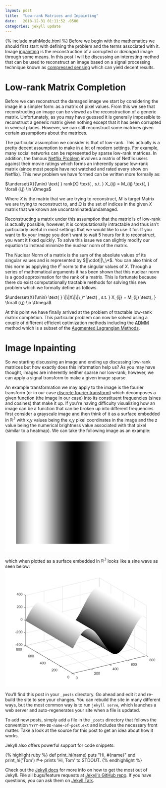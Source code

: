 ```yaml
---
layout: post
title:  "Low-rank Matrices and Inpainting"
date:   2018-12-31 01:11:52 -0500
categories: jekyll update
---
```

{% include mathMode.html %}
Before we begin with the mathematics we should first start with defining the
problem and the terms associated with it. Image [inpainting](https://en.wikipedia.org/wiki/Inpainting "Wikipedia - Inpainting") is the reconstruction of a corrupted or *damaged* image through some
means. In this post I will be discussing an interesting method that can be used
to reconstruct an image based on a signal processing technique known as [compressed sensing](https://en.wikipedia.org/wiki/Compressed_sensing "Wikipedia - Compressed sensing") which
 can yield decent results.

# Low-rank Matrix Completion
Before we can reconstruct the damaged image we start by considering the image in
a simpler form: as a matrix of pixel values. From this we see that
reconstructing an image can be viewed as the reconstruction of a generic matrix.
Unfortunately, as you may have guessed it is generally impossible to
reconstruct a generic matrix given nothing except that it has been corrupted in
several places. However, we can still reconstruct some matrices given certain
assumptions about the matrices.

The particular assumption we consider is that of
low-rank. This actually is a pretty decent assumption to make in a lot of modern
settings. For example, many social networks can be represented by sparse low-rank
matrices. In addition, the famous [Netflix Problem](https://en.wikipedia.org/wiki/Netflix_Prize "Wikipedia - Netflix Prize") involves a matrix of Netflix users against their movie ratings which
forms an inherently sparse low-rank matrix (since most people have not watched
and rated every show on Netflix). This new problem we have formed can be written
more formally as:

$\underset{X}{\min} \text{   } rank(X) \text{ ,  s.t.  } X_{ij} = M_{ij} \text{, } \forall (i,j) \in \Omega$

Where $X$ is the matrix that we are trying to reconstruct, $M$ is target Matrix we
are trying to reconstruct to, and $\Omega$ is the set of indices in the
given $X$ matrix that we known are uncontaminated/undamaged.

Reconstructing a matrix under this assumption that the matrix is of low-rank is
actually possible; however, it is computationally intractable and thus isn't
particularly useful in most settings that we would like to use it for. If you
want to fix your image you don't want to wait 5 hours for it to reconstruct, you
want it fixed quickly. To solve this issue we can slightly modify our equation to
instead minimize the nuclear norm of the matrix.

The Nuclear Norm of a matrix is the sum of the absolute values of its singular values and is represented by
$||\cdot||\_\*$. You can also think of this norm as applying the $\ell^1$ norm to the
singular values of $X$. Through a series of mathematical arguments it has been
shown that this nuclear norm is a good approximation for the rank of a matrix.
This is fortunate because there do exist computationally tractable methods for
solving this new problem which we formally define as follows.

$\underset{X}{\min} \text{   } \|\|X\|\|\_\* \text{ ,  s.t.  } X_{ij} = M_{ij} \text{, } \forall (i,j) \in \Omega$

At this point we have finally arrived at the problem of tractable low-rank
matrix completion. This particular problem can now be solved using a couple of
different efficient optimization methods including the [ADMM](http://stanford.edu/~boyd/admm.html "Stanford - ADMM") method which is a subset of the [Augmented Lagrangian Methods](https://en.wikipedia.org/wiki/Augmented_Lagrangian_method "Wikipedia - Augmented Lagrangian").   

# Image Inpainting
So we starting discussing an image and ending up discussing low-rank matrices but
how exactly does this information help us? As you may have thought, images are inherently neither
sparse nor low-rank; however, we can apply a signal transform to make a given image
sparse.

An example transformation we may apply to the image is the fourier transform (or
in our case [discrete fourier transform](https://en.wikipedia.org/wiki/Discrete_Fourier_transform "Wikipedia - Discrete fourier transform"))
which decomposes a given function (the image in our case) into its constituent
frequencies (sines and cosines) that make it up. If you're having difficulty
visualizing how an image can be a function that can be broken up into different
frequencies first consider a grayscale image and then think of it as a surface embedded in $\mathbb{R^3}$ with x,y values being the x,y pixel coordinates in the image and the z value being the numerical
brightness value associated with that pixel (similar to a heatmap). We can take
the following image as an example:

<img src="/assets/imageGradient.png" alt="drawing" width="400"/>

which when plotted as a surface embedded in $\mathbb{R^3}$ looks like a sine
wave as seen below:
![Surface Gradient](/assets/surfaceGradient.png)      







You’ll find this post in your `_posts` directory. Go ahead and edit it and re-build the site to see your changes. You can rebuild the site in many different ways, but the most common way is to run `jekyll serve`, which launches a web server and auto-regenerates your site when a file is updated.

To add new posts, simply add a file in the `_posts` directory that follows the convention `YYYY-MM-DD-name-of-post.ext` and includes the necessary front matter. Take a look at the source for this post to get an idea about how it works.

Jekyll also offers powerful support for code snippets:

{% highlight ruby %}
def print_hi(name)
  puts "Hi, #{name}"
end
print_hi('Tom')
#=> prints 'Hi, Tom' to STDOUT.
{% endhighlight %}

Check out the [Jekyll docs][jekyll-docs] for more info on how to get the most out of Jekyll. File all bugs/feature requests at [Jekyll’s GitHub repo][jekyll-gh]. If you have questions, you can ask them on [Jekyll Talk][jekyll-talk].

[jekyll-docs]: https://jekyllrb.com/docs/home
[jekyll-gh]:   https://github.com/jekyll/jekyll
[jekyll-talk]: https://talk.jekyllrb.com/
